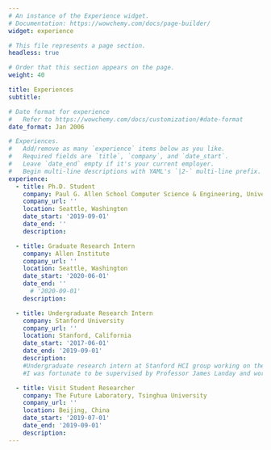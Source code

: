 ```yaml
---
# An instance of the Experience widget.
# Documentation: https://wowchemy.com/docs/page-builder/
widget: experience

# This file represents a page section.
headless: true

# Order that this section appears on the page.
weight: 40

title: Experiences
subtitle:

# Date format for experience
#   Refer to https://wowchemy.com/docs/customization/#date-format
date_format: Jan 2006

# Experiences.
#   Add/remove as many `experience` items below as you like.
#   Required fields are `title`, `company`, and `date_start`.
#   Leave `date_end` empty if it's your current employer.
#   Begin multi-line descriptions with YAML's `|2-` multi-line prefix.
experience:
  - title: Ph.D. Student
    company: Paul G. Allen School Computer Science & Engineering, University of Washington
    company_url: ''
    location: Seattle, Washington
    date_start: '2019-09-01'
    date_end: ''
    description:

  - title: Graduate Research Intern
    company: Allen Institute
    company_url: ''
    location: Seattle, Washington
    date_start: '2020-06-01'
    date_end: ''
      # '2020-09-01'
    description:

  - title: Undergraduate Research Intern
    company: Stanford University
    company_url: ''
    location: Stanford, California
    date_start: '2017-06-01'
    date_end: '2019-09-01'
    description:
    #Undergraduate research intern at Stanford HCI group working on the Smart Primer project
    #I was fortunate to be supervised by Professor James Landay and worked with graduate mentor Sherry Ruan.

  - title: Visit Student Researcher
    company: The Future Laboratory, Tsinghua University
    company_url: ''
    location: Beijing, China
    date_start: '2019-07-01'
    date_end: '2019-09-01'
    description:
---
```

